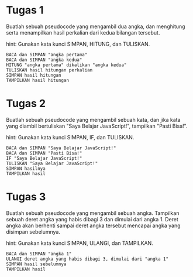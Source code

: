 # Tugas 1

Buatlah sebuah pseudocode yang mengambil dua angka, dan menghitung serta menampilkan hasil perkalian dari kedua bilangan tersebut.

hint: Gunakan kata kunci SIMPAN, HITUNG, dan TULISKAN.

```
BACA dan SIMPAN "angka pertama"
BACA dan SIMPAN "angka kedua"
HITUNG "angka pertama" dikalikan "angka kedua"
TULISKAN hasil hitungan perkalian
SIMPAN hasil hitungan
TAMPILKAN hasil hitungan
```

# Tugas 2

Buatlah sebuah pseudocode yang mengambil sebuah kata, dan jika kata yang diambil bertuliskan "Saya Belajar JavaScript!", tampilkan "Pasti Bisa!".

hint: Gunakan kata kunci SIMPAN, IF, dan TULISKAN.

```
BACA dan SIMPAN "Saya Belajar JavaScript!"
BACA dan SIMPAN "Pasti Bisa!"
IF "Saya Belajar JavaScript!" 
TULISKAN "Saya Belajar JavaScript!"
SIMPAN hasilnya
TAMPILKAN hasil
```

# Tugas 3

Buatlah sebuah pseudocode yang mengambil sebuah angka. Tampilkan sebuah deret angka yang habis dibagi 3 dan dimulai dari angka 1. Deret angka akan berhenti sampai deret angka tersebut mencapai angka yang disimpan sebelumnya.

hint: Gunakan kata kunci SIMPAN, ULANGI, dan TAMPILKAN.

```
BACA dan SIMPAN "angka 1"
ULANGI deret angka yang habis dibagi 3, dimulai dari "angka 1"
SIMPAN hasil sebelumnya
TAMPILKAN hasil
```